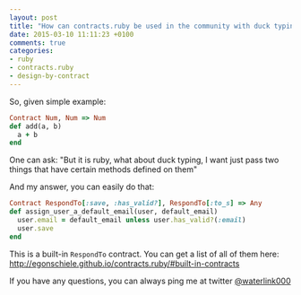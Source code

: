 ```yaml
---
layout: post
title: "How can contracts.ruby be used in the community with duck typing culture?"
date: 2015-03-10 11:11:23 +0100
comments: true
categories:
- ruby
- contracts.ruby
- design-by-contract
---
```


So, given simple example:

```ruby
Contract Num, Num => Num
def add(a, b)
  a + b
end
```

One can ask: "But it is ruby, what about duck typing, I want just pass two things that have certain methods defined on them"

And my answer, you can easily do that:

```ruby
Contract RespondTo[:save, :has_valid?], RespondTo[:to_s] => Any
def assign_user_a_default_email(user, default_email)
  user.email = default_email unless user.has_valid?(:email)
  user.save
end
```

This is a built-in `RespondTo` contract. You can get a list of all of them here: http://egonschiele.github.io/contracts.ruby/#built-in-contracts

If you have any questions, you can always ping me at twitter [@waterlink000](https://twitter.com/waterlink000)
